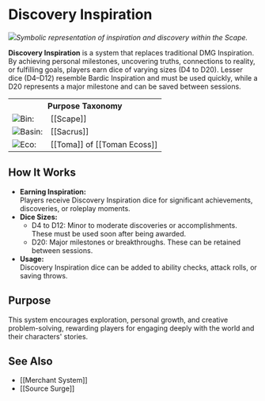<!-- wiki-header-section:start -->
# Discovery Inspiration

<img src="wiki_images/Discovery Inspiration.png"><i>Symbolic representation of inspiration and discovery within the Scape.</i></img>

**Discovery Inspiration** is a system that replaces traditional DMG Inspiration. By achieving personal milestones, uncovering truths, connections to reality, or fulfilling goals, players earn dice of varying sizes (D4 to D20). Lesser dice (D4–D12) resemble Bardic Inspiration and must be used quickly, while a D20 represents a major milestone and can be saved between sessions.
<!-- wiki-header-section:end -->

<!-- taxonomy-table-section:start -->
<div class="taxonomy-table">
  <table>
    <tr>
      <th colspan="3">Purpose Taxonomy</th>
    </tr>
    <tr>
      <td class="taxon-label"><img src="../svg/bin.svg" class="taxon-icon">Bin:</td>
      <td class="taxon-content" colspan="2">[[Scape]]</td>
    </tr>
    <tr>
      <td class="taxon-label"><img src="../svg/basin.svg" class="taxon-icon">Basin:</td>
      <td class="taxon-content" colspan="2">[[Sacrus]]</td>
    </tr>
    <tr>
      <td class="taxon-label"><img src="../svg/eco.svg" class="taxon-icon">Eco:</td>
      <td class="taxon-content" colspan="2">[[Toma]] of [[Toman Ecoss]]</td>
    </tr>
  </table>
</div>
<!-- taxonomy-table-section:end -->


## How It Works

- **Earning Inspiration:**  
  Players receive Discovery Inspiration dice for significant achievements, discoveries, or roleplay moments.
- **Dice Sizes:**  
  - D4 to D12: Minor to moderate discoveries or accomplishments. These must be used soon after being awarded.
  - D20: Major milestones or breakthroughs. These can be retained between sessions.
- **Usage:**  
  Discovery Inspiration dice can be added to ability checks, attack rolls, or saving throws.

## Purpose

This system encourages exploration, personal growth, and creative problem-solving, rewarding players for engaging deeply with the world and their characters' stories.

## See Also

- [[Merchant System]]
- [[Source Surge]]